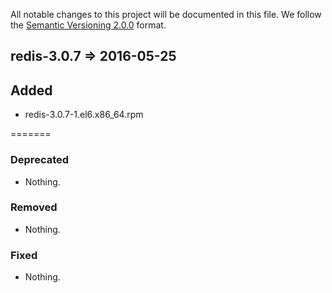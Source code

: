 All notable changes to this project will be documented in this file.
We follow the [Semantic Versioning 2.0.0](http://semver.org/) format.


## redis-3.0.7 => 2016-05-25


## Added
- redis-3.0.7-1.el6.x86_64.rpm

=======

### Deprecated
- Nothing.

### Removed
- Nothing.

### Fixed
- Nothing.


